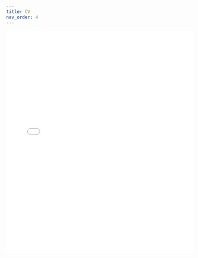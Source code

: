 ```yaml
---
title: CV
nav_order: 4
---
```


<embed src="/CV.pdf" type="application/pdf" width="100%" height="600px" title="Embedded PDF Viewer">